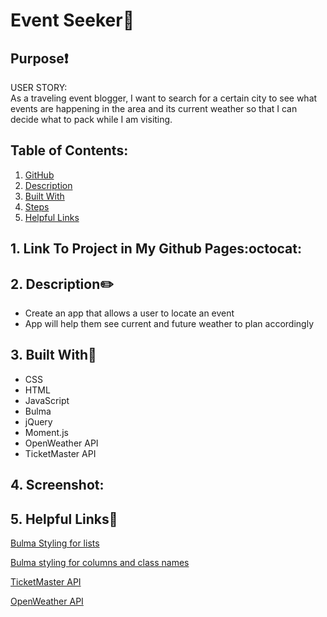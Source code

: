 # Event Seeker:round_pushpin:

## Purpose❗
USER STORY: <br>
As a traveling event blogger, I want to search for a certain city to
see what events are happening in the area
and its current weather so that I can decide what to pack while I am visiting.

   ## Table of Contents:
1. [ GitHub ](#link-to-my-page)
2. [ Description ](#desc)
3. [ Built With ](#built-with)
4. [ Steps ](#steps)
5. [ Helpful Links ](#help)

 <a name="link-to-my-page"></a>
 ## 1. Link To Project in My Github Pages:octocat:

 <a name="desc"></a>
## 2. Description✏️
 * Create an app that allows a user to locate an event
 * App will help them see current and future weather to plan accordingly


<a name="built-with"></a>
## 3. Built With🔨
 * CSS
 * HTML
 * JavaScript
 * Bulma
 * jQuery
 * Moment.js
 * OpenWeather API
 * TicketMaster API

  <a name="screenshot"></a>
 ## 4. Screenshot:

 <a name="help"></a>
  ## 5. Helpful Links:link:

[Bulma Styling for lists](https://www.geeksforgeeks.org/bulma-list/)

[Bulma styling for columns and class names](https://bulma.io/documentation/columns/sizes/)

[TicketMaster API](https://developer.ticketmaster.com/products-and-docs/apis/getting-started/)

[OpenWeather API](https://openweathermap.org/api)
